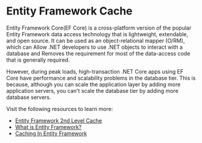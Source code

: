 # Entity Framework Cache

Entity Framework Core(EF Core) is a cross-platform version of the popular Entity Framework data access technology that is lightweight, extendable, and open source.
It can be used as an object-relational mapper (O/RM), which can Allow .NET developers to use .NET objects to interact with a database and Removes the requirement for most of the data-access code that is generally required.

However, during peak loads, high-transaction .NET Core apps using EF Core have performance and scalability problems in the database tier. This is because, although you can scale the application layer by adding more application servers, you can't scale the database tier by adding more database servers.

Visit the following resources to learn more:

- [Entity Framework 2nd Level Cache](https://www.gridgain.com/docs/latest/developers-guide/net-specific/net-entity-framework-cache)
- [What is Entity Framework?](https://www.youtube.com/watch?v=Z7713GBhi4k)
- [Caching In Entity Framework](https://www.c-sharpcorner.com/article/caching-in-entity-framework-ef-core-using-ncache/)